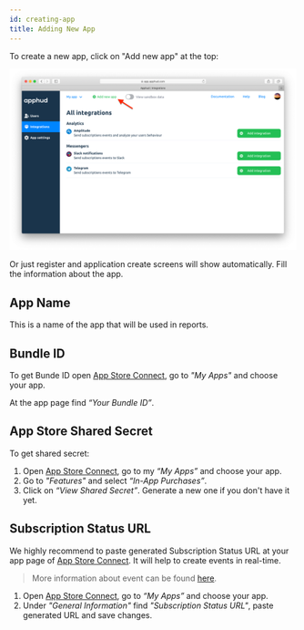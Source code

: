 ```yaml
---
id: creating-app
title: Adding New App
---
```

To create a new app, click on "Add new app" at the top:

![add-new-app](assets/add-new-app.png)

Or just register and application create screens will show automatically. Fill the information about the app.

## App Name

This is a name of the app that will be used in reports.

## Bundle ID

To get Bunde ID open <a href="https://appstoreconnect.apple.com/" target="_blank">App Store Connect</a>, go to *"My Apps"* and choose your app. 

At the app page find *“Your Bundle ID”*.

## App Store Shared Secret

To get shared secret:

1. Open <a href="https://appstoreconnect.apple.com/" target="_blank">App Store Connect</a>, go to my *“My Apps”* and choose your app.
2. Go to *"Features"* and select *“In-App Purchases”*.
3. Click on *“View Shared Secret”*. Generate a new one if you don't have it yet.

## Subscription Status URL

We highly recommend to paste generated Subscription Status URL at your app page of <a href="https://appstoreconnect.apple.com/" target="_blank">App Store Connect</a>. It will help to create events in real-time.

> More information about event can be found [here](events.md).

1. Open <a href="https://appstoreconnect.apple.com/" target="_blank">App Store Connect</a>, go to *“My Apps”* and choose your app.
2. Under *"General Information"* find *"Subscription Status URL"*, paste generated URL and save changes.